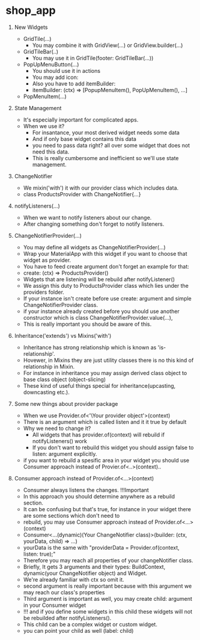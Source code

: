 # shop_app

1. New Widgets
   * GridTile(...)
     * You may combine it with GridView(...) or GridView.builder(...)
   * GridTileBar(..)
     * You may use it in GridTile(footer: GridTileBar(...))
   * PopUpMenuButton(...)
     * You should use it in actions
     * You may add icon: 
     * Also you have to add itemBuilder:
     * itemBuilder: (ctx) => [PopupMenuItem(), PopUpMenuItem(), ...]
   * PopMenuItem(...)
2. State Management
    * It's especially important for complicated apps.
    * When we use it?
      * For insantance, your most derived widget needs some data
      * And if only base widget contains this data
      * you need to pass data right? all over some widget that does not need this data.
      * This is really cumbersome and inefficient so we'll use state management.
3. ChangeNotifier
   * We mixin('with') it with our provider class which includes data.
   * class ProductsProvider with ChangeNotifier{...}
4. notifyListeners(...)
   * When we want to notify listeners about our change.
   * After changing something don't forget to notify listeners.
5. ChangeNotifierProvider(...)
   * You may define all widgets as ChangeNotifierProvider(...)
   * Wrap your MaterialApp with this widget if you want to choose that widget as provider.
   * You have to feed create argument don't forget an example for that:
   * create: (ctx) => ProductsProvider()
   * Widgets that are listening will be rebuild after notifyListener()
   * We assign this duty to ProductsProvider class which lies under the providers folder.
   * If your instance isn't create before use create: argument and simple ChangeNotifierProvider class.
   * if your instance already created before you should use another constructor which is class ChangeNotifierProvider.value(...),
   * This is really important you should be aware of this.
   
6. Inheritance('extends') vs Mixins('with')
   * Inheritance has strong relationship which is known as 'is-relationship'.
   * Hovewer, in Mixins they are just utility classes there is no this kind of relationship in Mixin.
   * For instance in inheritance you may assign derived class object to base class object (object-slicing)
   * These kind of useful things special for inheritance(upcasting, downcasting etc.).
7. Some new things about provider package
   * When we use Provider.of<'\Your provider object'>(context)
   * There is an argument which is called listen and it it true by default
   * Why we need to change it?
     * All widgets that has provider.of<your class>(context) will rebuild if notifyListeners() work  
     * If you don't want to rebuild this widget you should assign false to listen: argument explicitly.
   * if you want to rebuild a spesific area in your widget you should use Consumer approach instead of Provier.of<..>(context)..
 8. Consumer approach instead of Provider.of<...>(context)
    * Consumer always listens the changes. !!!Important
    * In this approach you should determine anywhere as a rebuild section.
    * It can be confusing but that's true, for instance in your widget there are some sections which don't need to 
    * rebuild, you may use Consumer approach instead of Provider.of<...>(context)
    * Consumer<...(dynamic)(Your ChangeNotifier class)>(builder: (ctx, yourData, child) => ...)
    * yourData is the same with "providerData = Provider.of<Your ChangeNotifier class>(context, listen: true);"
    * Therefore you may reach all properties of your changeNotifier class.
    * Briefly, It gets 3 arguments and their types: BuildContext, dynamic(your ChangeNotifier object) and Widget.
    * We're already familiar with ctx so omit it.
    * second argument is really important because with this argument we may reach our class's properties
    * Third argument is important as well, you may create child: argument in your Consumer widget
    * !!! and if you define some widgets in this child these widgets will not be rebuilded after notifyListeners().
    * This child can be a complex widget or custom widget.
    * you can point your child as well (label: child) 
    
